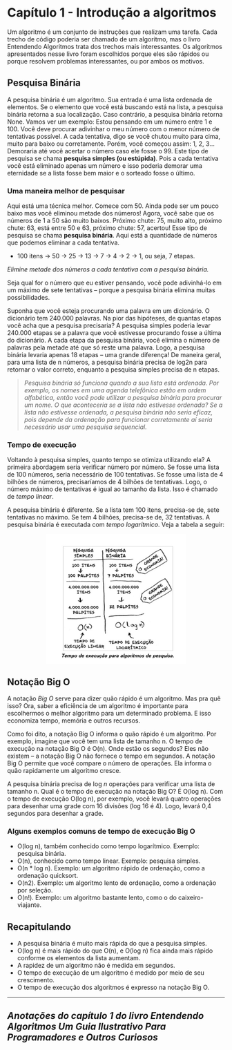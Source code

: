 # Capítulo 1 - Introdução a algoritmos

Um algoritmo é um conjunto de instruções que realizam uma tarefa. Cada trecho de código poderia ser chamado de um algoritmo, mas o livro Entendendo Algoritmos trata dos trechos mais interessantes. Os algoritmos apresentados nesse livro foram escolhidos porque eles são rápidos ou porque resolvem problemas interessantes, ou por ambos os motivos. 

## Pesquisa Binária
A pesquisa binária é um algoritmo. Sua entrada é uma lista ordenada de elementos. Se o elemento que você está buscando está na lista, a pesquisa binária retorna a sua localização. Caso contrário, a pesquisa binária retorna None.
Vamos ver um exemplo:
Estou pensando em um número entre 1 e 100. Você deve procurar adivinhar o meu número com o menor número de tentativas possível. A cada tentativa, digo se você chutou muito para cima, muito para baixo ou corretamente. Porém, você começou assim: 1, 2, 3... Demoraria até você acertar o número caso ele fosse o 99. Este tipo de pesquisa se chama **pesquisa simples (ou estúpida)**. Pois a cada tentativa você está eliminado apenas um número e isso poderia demorar uma eternidade se a lista fosse bem maior e o sorteado fosse o último.

### Uma maneira melhor de pesquisar
Aqui está uma técnica melhor. Comece com 50. Ainda pode ser um pouco baixo mas você eliminou metade dos números! Agora, você sabe que os números de 1 a 50 são muito baixos. Próximo chute: 75, muito alto, próximo chute: 63, está entre 50 e 63, próximo chute: 57, acertou!
Esse tipo de pesquisa se chama **pesquisa binária**. Aqui está a quantidade de números que podemos eliminar a cada tentativa.
- 100 itens -> 50 -> 25 -> 13 -> 7 -> 4 -> 2 -> 1, ou seja, 7 etapas.

*Elimine metade dos números a cada tentativa com a pesquisa binária.*

Seja qual for o número que eu estiver pensando, você pode adivinhá-lo em um máximo de sete tentativas – porque a pesquisa binária elimina muitas possibilidades.

Suponha que você esteja procurando uma palavra em um dicionário. O dicionário tem 240.000 palavras. Na pior das hipóteses, de quantas etapas você acha que a pesquisa precisaria?
A pesquisa simples poderia levar 240.000 etapas se a palavra que você estivesse procurando fosse a última do dicionário. A cada etapa da pesquisa binária, você elimina o número de palavras pela metade até que só reste uma palavra.
Logo, a pesquisa binária levaria apenas 18 etapas – uma grande diferença!
De maneira geral, para uma lista de n números, a pesquisa binária precisa de log2n para retornar o valor correto, enquanto a pesquisa simples precisa de n etapas.

> *Pesquisa binária só funciona quando a sua lista está ordenada. Por exemplo, os nomes em uma agenda telefônica estão em ordem alfabética, então você pode utilizar a pesquisa binária para procurar um nome. O que aconteceria se a lista não estivesse ordenada?
Se a lista não estivesse ordenada, a pesquisa binária não seria eficaz, pois depende da ordenação para funcionar corretamente aí seria necessário usar uma pesquisa sequencial.*

### Tempo de execução
Voltando à pesquisa simples, quanto tempo se otimiza utilizando ela? A primeira abordagem seria verificar número por número. Se fosse uma lista de 100 números, seria necessário de 100 tentativas. Se fosse uma lista de 4 bilhões de números, precisaríamos de 4 bilhões de tentativas. Logo, o número máximo de tentativas é igual ao tamanho da lista. Isso é chamado de *tempo linear*.

A pesquisa binária é diferente. Se a lista tem 100 itens, precisa-se de, sete tentativas no máximo. Se tem 4 bilhões, precisa-se de, 32 tentativas. A pesquisa binária é executada com *tempo logarítmico*. Veja a tabela a seguir:
<div style="display:flex;justify-content:center;align-items:center;">
<img style="height:300px;" src="./images/img1.jpg" alt="Imagem da tabela retirada do livro" />
</div>

## Notação Big O
A notação *Big O* serve para dizer quão rápido é um algoritmo. Mas pra quê isso? Ora, saber a eficiência de um algoritmo é importante para escolhermos o melhor algoritmo para um determinado problema. E isso economiza tempo, memória e outros recursos.

Como foi dito, a notação Big O informa o quão rápido é um algoritmo. Por exemplo, imagine que você tem uma lista de tamanho n. O tempo de execução na notação Big O é O(n). Onde estão os segundos? Eles não existem – a notação Big O não fornece o tempo em segundos. A notação Big O permite que você compare o número de operações. Ela informa o quão rapidamente um algoritmo cresce.

A pesquisa binária precisa de log *n* operações para verificar uma lista de tamanho n. Qual é o tempo de execução na notação Big O? É O(log n). Com o tempo de execução O(log n), por exemplo, você levará quatro operações para desenhar uma grade com 16 divisões (log 16 é 4). Logo, levará 0,4 segundos para desenhar a grade.

### Alguns exemplos comuns de tempo de execução Big O

- O(log n), também conhecido como tempo logarítmico. Exemplo: pesquisa binária.
- O(n), conhecido como tempo linear. Exemplo: pesquisa simples.
- O(n * log n). Exemplo: um algoritmo rápido de ordenação, como a ordenação quicksort.
- O(n2). Exemplo: um algoritmo lento de ordenação, como a ordenação por seleção.
- O(n!). Exemplo: um algoritmo bastante lento, como o do caixeiro-viajante.

## Recapitulando
- A pesquisa binária é muito mais rápida do que a pesquisa simples.
- O(log n) é mais rápido do que O(n), e O(log n) fica ainda mais rápido conforme os elementos da lista aumentam.
- A rapidez de um algoritmo não é medida em segundos.
- O tempo de execução de um algoritmo é medido por meio de seu crescimento.
- O tempo de execução dos algoritmos é expresso na notação Big O.

---
## ***Anotações do capítulo 1 do livro Entendendo Algoritmos Um Guia Ilustrativo Para Programadores e Outros Curiosos***